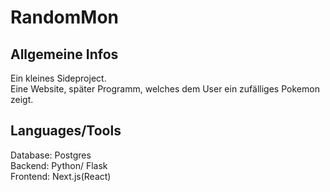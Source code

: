 # RandomMon  
## Allgemeine Infos  
Ein kleines Sideproject.  
Eine Website, später Programm, welches dem User ein zufälliges Pokemon zeigt.  

## Languages/Tools
Database: Postgres  
Backend: Python/ Flask  
Frontend: Next.js(React)  

